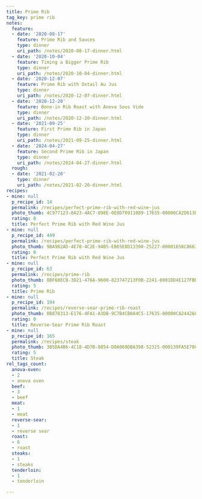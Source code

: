 ```yaml
---
title: Prime Rib
tag_key: prime rib
notes:
  feature:
  - date: '2020-08-17'
    feature: Prime Rib and Sauces
    type: dinner
    uri_path: /notes/2020-08-17-dinner.html
  - date: '2020-10-04'
    feature: Timing a Bigger Prime Rib
    type: dinner
    uri_path: /notes/2020-10-04-dinner.html
  - date: '2020-12-07'
    feature: Prime Rib with Oxtail Au Jus
    type: dinner
    uri_path: /notes/2020-12-07-dinner.html
  - date: '2020-12-20'
    feature: Bone-in Rib Roast with Anova Sous Vide
    type: dinner
    uri_path: /notes/2020-12-20-dinner.html
  - date: '2021-09-25'
    feature: First Prime Rib in Japan
    type: dinner
    uri_path: /notes/2021-09-25-dinner.html
  - date: '2024-04-27'
    feature: Second Prime Rib in Japan
    type: dinner
    uri_path: /notes/2024-04-27-dinner.html
  rough:
  - date: '2021-02-20'
    type: dinner
    uri_path: /notes/2021-02-20-dinner.html
recipes:
- mine: null
  p_recipe_id: 14
  permalink: /recipes/perfect-prime-rib-with-red-wine-jus
  photo_thumb: 4C977123-8A23-4AC7-898E-0E8D70911089-17635-00000CA2D613B0F9.jpg
  rating: 0
  title: Perfect Prime Rib with Red Wine Jus
- mine: null
  p_recipe_id: 449
  permalink: /recipes/perfect-prime-rib-with-red-wine-jus
  photo_thumb: 9BA982AD-4E78-4C2E-94B5-EB65E8D13390-25227-00001658C86634F8.jpg
  rating: 0
  title: Perfect Prime Rib with Red Wine Jus
- mine: null
  p_recipe_id: 63
  permalink: /recipes/prime-rib
  photo_thumb: 8BF68ECB-3D21-476A-9600-823747213F0B-2241-0001DD4E127FBB06.jpg
  rating: 5
  title: Prime Rib
- mine: null
  p_recipe_id: 194
  permalink: /recipes/reverse-sear-prime-rib-roast
  photo_thumb: 0B878313-E176-4FA1-A3DB-9C7B4CB0A4C5-17635-00000CA244268EC1.jpg
  rating: 0
  title: Reverse-Sear Prime Rib Roast
- mine: null
  p_recipe_id: 165
  permalink: /recipes/steak
  photo_thumb: 3B5DA4B6-4C18-4D7B-8854-D0A069DBA398-52325-000139FA5E70CF51.jpg
  rating: 5
  title: Steak
rel_tags_count:
  anova-oven:
  - 2
  - anova oven
  beef:
  - 3
  - beef
  meat:
  - 1
  - meat
  reverse-sear:
  - 1
  - reverse sear
  roast:
  - 6
  - roast
  steaks:
  - 1
  - steaks
  tenderloin:
  - 1
  - tenderloin

---
```

